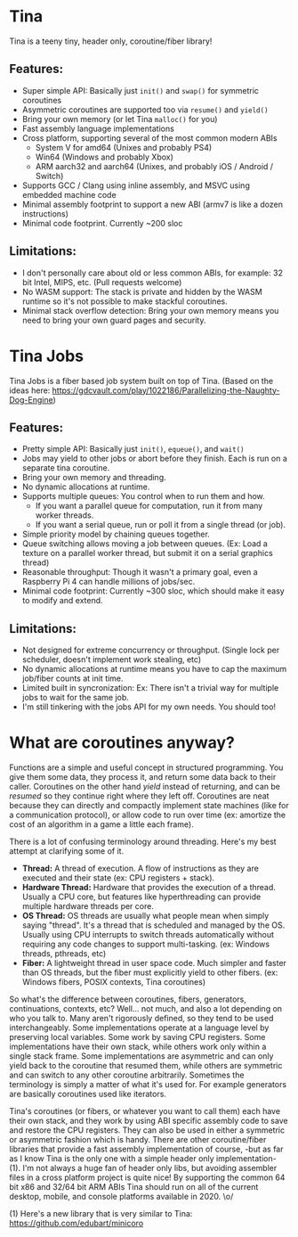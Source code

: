 # Tina
Tina is a teeny tiny, header only, coroutine/fiber library!

## Features:
* Super simple API: Basically just `init()` and `swap()` for symmetric coroutines
* Asymmetric coroutines are supported too via `resume()` and `yield()`
* Bring your own memory (or let Tina `malloc()` for you)
* Fast assembly language implementations
* Cross platform, supporting several of the most common modern ABIs
	* System V for amd64 (Unixes and probably PS4)
	* Win64 (Windows and probably Xbox)
	* ARM aarch32 and aarch64 (Unixes, and probably iOS / Android / Switch)
* Supports GCC / Clang using inline assembly, and MSVC using embedded machine code
* Minimal assembly footprint to support a new ABI (armv7 is like a dozen instructions)
* Minimal code footprint. Currently ~200 sloc

## Limitations:
* I don't personally care about old or less common ABIs, for example: 32 bit Intel, MIPS, etc. (Pull requests welcome)
* No WASM support: The stack is private and hidden by the WASM runtime so it's not possible to make stackful coroutines.
* Minimal stack overflow detection: Bring your own memory means you need to bring your own guard pages and security.

# Tina Jobs
Tina Jobs is a fiber based job system built on top of Tina. (Based on the ideas here: https://gdcvault.com/play/1022186/Parallelizing-the-Naughty-Dog-Engine)

## Features:
* Pretty simple API: Basically just `init()`, `equeue()`, and `wait()`
* Jobs may yield to other jobs or abort before they finish. Each is run on a separate tina coroutine.
* Bring your own memory and threading.
* No dynamic allocations at runtime.
* Supports multiple queues: You control when to run them and how.
	* If you want a parallel queue for computation, run it from many worker threads.
	* If you want a serial queue, run or poll it from a single thread (or job).
* Simple priority model by chaining queues together.
* Queue switching allows moving a job between queues. (Ex: Load a texture on a parallel worker thread, but submit it on a serial graphics thread)
* Reasonable throughput: Though it wasn't a primary goal, even a Raspberry Pi 4 can handle millions of jobs/sec.
* Minimal code footprint: Currently ~300 sloc, which should make it easy to modify and extend.

## Limitations:
* Not designed for extreme concurrency or throughput. (Single lock per scheduler, doesn't implement work stealing, etc)
* No dynamic allocations at runtime means you have to cap the maximum job/fiber counts at init time.
* Limited built in syncronization: Ex: There isn't a trivial way for multiple jobs to wait for the same job.
* I'm still tinkering with the jobs API for my own needs. You should too!

# What are coroutines anyway?

Functions are a simple and useful concept in structured programming. You give them some data, they process it, and return some data back to their caller. Coroutines on the other hand _yield_ instead of returning, and can be _resumed_ so they continue right where they left off. Coroutines are neat because they can directly and compactly implement state machines (like for a communication protocol), or allow code to run over time (ex: amortize the cost of an algorithm in a game a little each frame).

There is a lot of confusing terminology around threading. Here's my best attempt at clarifying some of it.
* **Thread:** A thread of execution. A flow of instructions as they are executed and their state (ex: CPU registers + stack).
* **Hardware Thread:** Hardware that provides the execution of a thread. Usually a CPU core, but features like hyperthreading can provide multiple hardware threads per core.
* **OS Thread:** OS threads are usually what people mean when simply saying "thread". It's a thread that is scheduled and managed by the OS. Usually using CPU interrupts to switch threads automatically without requiring any code changes to support multi-tasking. (ex: Windows threads, pthreads, etc)
* **Fiber:** A lightweight thread in user space code. Much simpler and faster than OS threads, but the fiber must explicitly yield to other fibers. (ex: Windows fibers, POSIX contexts, Tina coroutines)

So what's the difference between coroutines, fibers, generators, continuations, contexts, etc? Well... not much, and also a lot depending on who you talk to. Many aren't rigorously defined, so they tend to be used interchangeably. Some implementations operate at a language level by preserving local variables. Some work by saving CPU registers. Some implementations have their own stack, while others work only within a single stack frame. Some implementations are asymmetric and can only yield back to the coroutine that resumed them, while others are symmetric and can switch to any other coroutine arbitrarily. Sometimes the terminology is simply a matter of what it's used for. For example generators are basically coroutines used like iterators.

Tina's coroutines (or fibers, or whatever you want to call them) each have their own stack, and they work by using ABI specific assembly code to save and restore the CPU registers. They can also be used in either a symmetric or asymmetric fashion which is handy. There are other coroutine/fiber libraries that provide a fast assembly implementation of course, -but as far as I know Tina is the only one with a simple header only implementation- (1). I'm not always a huge fan of header only libs, but avoiding assembler files in a cross platform project is quite nice! By supporting the common 64 bit x86 and 32/64 bit ARM ABIs Tina should run on all of the current desktop, mobile, and console platforms available in 2020. \o/

(1) Here's a new library that is very similar to Tina: https://github.com/edubart/minicoro
